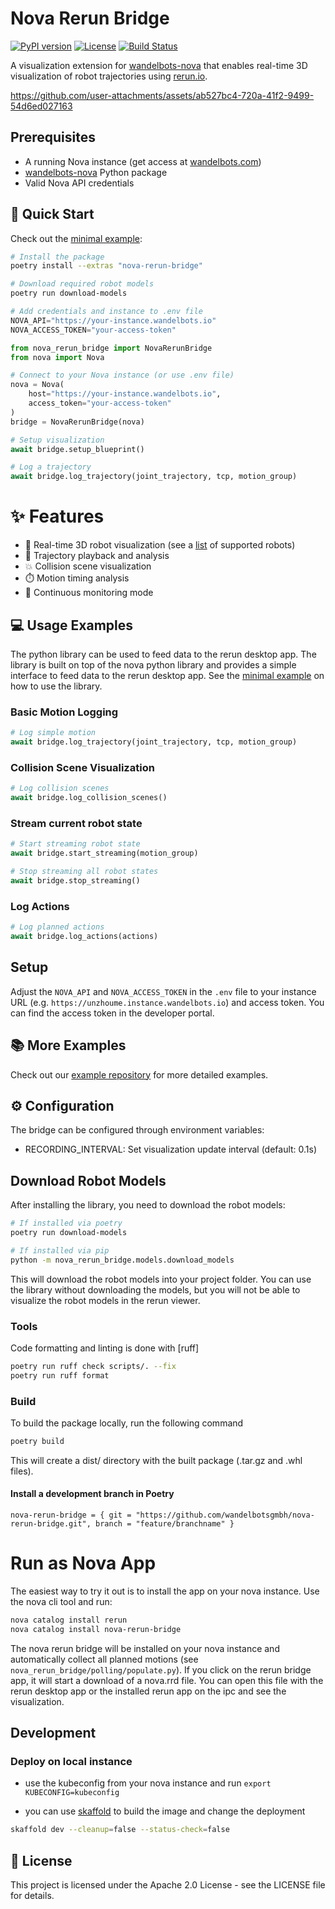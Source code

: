 # Nova Rerun Bridge

[![PyPI version](https://badge.fury.io/py/nova-rerun-bridge.svg)](https://badge.fury.io/py/nova-rerun-bridge)
[![License](https://img.shields.io/github/license/wandelbotsgmbh/nova-rerun-bridge.svg)](https://github.com/wandelbotsgmbh/nova-rerun-bridge/blob/main/LICENSE)
[![Build Status](https://github.com/wandelbotsgmbh/nova-rerun-bridge/actions/workflows/release.yml/badge.svg)](https://github.com/wandelbotsgmbh/nova-rerun-bridge/actions/workflows/release.yml)

A visualization extension for [wandelbots-nova](https://github.com/wandelbotsgmbh/wandelbots-nova) that enables real-time 3D visualization of robot trajectories using [rerun.io](https://rerun.io).

https://github.com/user-attachments/assets/ab527bc4-720a-41f2-9499-54d6ed027163

## Prerequisites

- A running Nova instance (get access at [wandelbots.com](https://www.wandelbots.com/))
- [wandelbots-nova](https://pypi.org/project/wandelbots-nova/) Python package
- Valid Nova API credentials

## 🚀 Quick Start

Check out the [minimal example](https://github.com/wandelbotsgmbh/nova-rerun-bridge/tree/main/minimal_example):

```bash
# Install the package
poetry install --extras "nova-rerun-bridge"

# Download required robot models
poetry run download-models
```

```python
# Add credentials and instance to .env file
NOVA_API="https://your-instance.wandelbots.io"
NOVA_ACCESS_TOKEN="your-access-token"
```

```python
from nova_rerun_bridge import NovaRerunBridge
from nova import Nova

# Connect to your Nova instance (or use .env file)
nova = Nova(
    host="https://your-instance.wandelbots.io",
    access_token="your-access-token"
)
bridge = NovaRerunBridge(nova)

# Setup visualization
await bridge.setup_blueprint()

# Log a trajectory
await bridge.log_trajectory(joint_trajectory, tcp, motion_group)
```

# ✨ Features

- 🤖 Real-time 3D robot visualization (see a [list](https://wandelbotsgmbh.github.io/wandelbots-js-react-components/?path=/story/3d-view-robot-supported-models) of supported robots)
- 🎯 Trajectory playback and analysis
- 💥 Collision scene visualization
- ⏱️ Motion timing analysis
- 🔄 Continuous monitoring mode

## 💻 Usage Examples

The python library can be used to feed data to the rerun desktop app. The library is built on top of the nova python library and provides a simple interface to feed data to the rerun desktop app. See the [minimal example](https://github.com/wandelbotsgmbh/nova-rerun-bridge/tree/main/minimal_example) on how to use the library.

### Basic Motion Logging

```python
# Log simple motion
await bridge.log_trajectory(joint_trajectory, tcp, motion_group)
```

### Collision Scene Visualization

```python
# Log collision scenes
await bridge.log_collision_scenes()
```

### Stream current robot state

```python
# Start streaming robot state
await bridge.start_streaming(motion_group)

# Stop streaming all robot states
await bridge.stop_streaming()
```

### Log Actions

```python
# Log planned actions
await bridge.log_actions(actions)
```

## Setup

Adjust the `NOVA_API` and `NOVA_ACCESS_TOKEN` in the `.env` file to your instance URL (e.g. `https://unzhoume.instance.wandelbots.io`) and access token. You can find the access token in the developer portal.

## 📚 More Examples

Check out our [example repository](https://github.com/wandelbotsgmbh/nova-rerun-bridge/tree/main/nova_rerun_bridge/examples) for more detailed examples.

## ⚙️ Configuration

The bridge can be configured through environment variables:

- RECORDING_INTERVAL: Set visualization update interval (default: 0.1s)

## Download Robot Models

After installing the library, you need to download the robot models:

```bash
# If installed via poetry
poetry run download-models

# If installed via pip
python -m nova_rerun_bridge.models.download_models
```

This will download the robot models into your project folder. You can use the library without downloading the models, but you will not be able to visualize the robot models in the rerun viewer.

### Tools

Code formatting and linting is done with [ruff]

```bash
poetry run ruff check scripts/. --fix
poetry run ruff format
```

### Build

To build the package locally, run the following command

```bash
poetry build
```

This will create a dist/ directory with the built package (.tar.gz and .whl files).

#### Install a development branch in Poetry

```
nova-rerun-bridge = { git = "https://github.com/wandelbotsgmbh/nova-rerun-bridge.git", branch = "feature/branchname" }
```

# Run as Nova App

The easiest way to try it out is to install the app on your nova instance. Use the nova cli tool and run:

```bash
nova catalog install rerun
nova catalog install nova-rerun-bridge
```

The nova rerun bridge will be installed on your nova instance and automatically collect all planned motions (see `nova_rerun_bridge/polling/populate.py`). If you click on the rerun bridge app, it will start a download of a nova.rrd file. You can open this file with the rerun desktop app or the installed rerun app on the ipc and see the visualization.

## Development

### Deploy on local instance

- use the kubeconfig from your nova instance and run `export KUBECONFIG=kubeconfig`

- you can use [skaffold](https://skaffold.dev/) to build the image and change the deployment

```bash
skaffold dev --cleanup=false --status-check=false
```

## 📝 License

This project is licensed under the Apache 2.0 License - see the LICENSE file for details.
